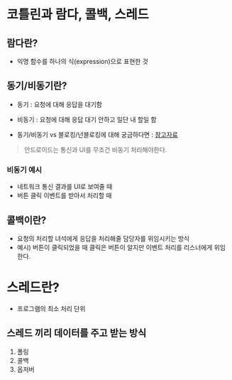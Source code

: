 # 코틀린과 람다, 콜백, 스레드 

## 람다란?

- 익명 함수를 하나의 식(expression)으로 표현한 것

## 동기/비동기란?

- 동기 : 요청에 대해 응답을 대기함
- 비동기 : 요청에 대해 응답 대기 안하고 일단 내 할일 함
  
- 동기/비동기 vs 블로킹/넌블로킹에 대해 궁금하다면 : [참고자료](http://homoefficio.github.io/2017/02/19/Blocking-NonBlocking-Synchronous-Asynchronous/)

> 안드로이드는 통신과 UI를 무조건 비동기 처리해야한다.

### 비동기 예시 

- 네트워크 통신 결과를 UI로 보여줄 때
- 버튼 클릭 이벤트를 받아서 처리할 때 

## 콜백이란?

- 요청의 처리할 녀석에게 응답을 처리해줄 담당자를 위임시키는 방식
- 예시) 버튼이 클릭되었을 때 클릭은 버튼이 알지만 이벤트 처리를 리스너에게 위임한다.

# 스레드란?

- 프로그램의 최소 처리 단위

## 스레드 끼리 데이터를 주고 받는 방식

1. 폴링
2. 콜백
3. 옵저버 


